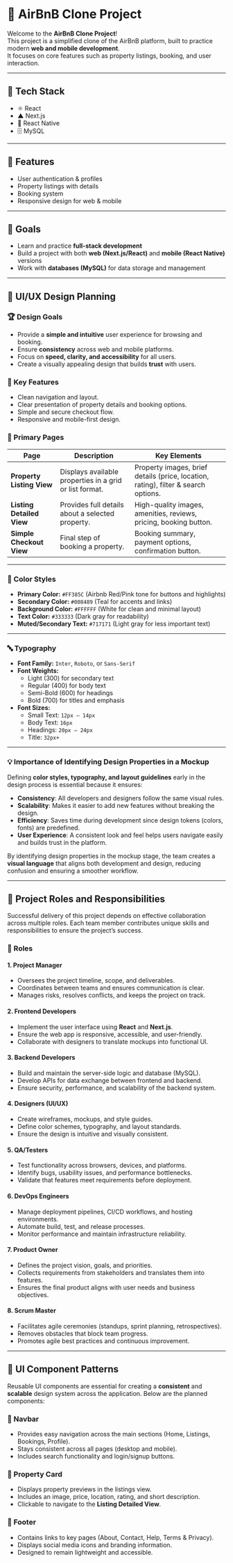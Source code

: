 # 🏡 AirBnB Clone Project

Welcome to the **AirBnB Clone Project**!  
This project is a simplified clone of the AirBnB platform, built to practice modern **web and mobile development**.  
It focuses on core features such as property listings, booking, and user interaction.

---

## 🚀 Tech Stack
- ⚛️ React  
- ▲ Next.js  
- 📱 React Native  
- 🗄️ MySQL  

---

## 📌 Features
- User authentication & profiles  
- Property listings with details  
- Booking system  
- Responsive design for web & mobile  

---

## 🎯 Goals
- Learn and practice **full-stack development**  
- Build a project with both **web (Next.js/React)** and **mobile (React Native)** versions  
- Work with **databases (MySQL)** for data storage and management  

---

## 🎨 UI/UX Design Planning  

### 🏆 Design Goals
- Provide a **simple and intuitive** user experience for browsing and booking.  
- Ensure **consistency** across web and mobile platforms.  
- Focus on **speed, clarity, and accessibility** for all users.  
- Create a visually appealing design that builds **trust** with users.  

### 🔑 Key Features
- Clean navigation and layout.  
- Clear presentation of property details and booking options.  
- Simple and secure checkout flow.  
- Responsive and mobile-first design.  

### 📑 Primary Pages  

| Page | Description | Key Elements |
|------|-------------|--------------|
| **Property Listing View** | Displays available properties in a grid or list format. | Property images, brief details (price, location, rating), filter & search options. |
| **Listing Detailed View** | Provides full details about a selected property. | High-quality images, amenities, reviews, pricing, booking button. |
| **Simple Checkout View** | Final step of booking a property. | Booking summary, payment options, confirmation button. |

---

### 🎨 Color Styles
- **Primary Color:** `#FF385C` (Airbnb Red/Pink tone for buttons and highlights)  
- **Secondary Color:** `#008489` (Teal for accents and links)  
- **Background Color:** `#FFFFFF` (White for clean and minimal layout)  
- **Text Color:** `#333333` (Dark gray for readability)  
- **Muted/Secondary Text:** `#717171` (Light gray for less important text)  

---

### 🔤 Typography
- **Font Family:** `Inter`, `Roboto`, or `Sans-Serif`  
- **Font Weights:**  
  - Light (300) for secondary text  
  - Regular (400) for body text  
  - Semi-Bold (600) for headings  
  - Bold (700) for titles and emphasis  
- **Font Sizes:**  
  - Small Text: `12px – 14px`  
  - Body Text: `16px`  
  - Headings: `20px – 24px`  
  - Title: `32px+`  

---

### 💡 Importance of Identifying Design Properties in a Mockup
Defining **color styles, typography, and layout guidelines** early in the design process is essential because it ensures:  
- **Consistency**: All developers and designers follow the same visual rules.  
- **Scalability**: Makes it easier to add new features without breaking the design.  
- **Efficiency**: Saves time during development since design tokens (colors, fonts) are predefined.  
- **User Experience**: A consistent look and feel helps users navigate easily and builds trust in the platform.  

By identifying design properties in the mockup stage, the team creates a **visual language** that aligns both development and design, reducing confusion and ensuring a smoother workflow.  

---

## 👥 Project Roles and Responsibilities  

Successful delivery of this project depends on effective collaboration across multiple roles. Each team member contributes unique skills and responsibilities to ensure the project’s success.  

### 📌 Roles  

#### 1. **Project Manager**
- Oversees the project timeline, scope, and deliverables.  
- Coordinates between teams and ensures communication is clear.  
- Manages risks, resolves conflicts, and keeps the project on track.  

#### 2. **Frontend Developers**
- Implement the user interface using **React** and **Next.js**.  
- Ensure the web app is responsive, accessible, and user-friendly.  
- Collaborate with designers to translate mockups into functional UI.  

#### 3. **Backend Developers**
- Build and maintain the server-side logic and database (MySQL).  
- Develop APIs for data exchange between frontend and backend.  
- Ensure security, performance, and scalability of the backend system.  

#### 4. **Designers (UI/UX)**
- Create wireframes, mockups, and style guides.  
- Define color schemes, typography, and layout standards.  
- Ensure the design is intuitive and visually consistent.  

#### 5. **QA/Testers**
- Test functionality across browsers, devices, and platforms.  
- Identify bugs, usability issues, and performance bottlenecks.  
- Validate that features meet requirements before deployment.  

#### 6. **DevOps Engineers**
- Manage deployment pipelines, CI/CD workflows, and hosting environments.  
- Automate build, test, and release processes.  
- Monitor performance and maintain infrastructure reliability.  

#### 7. **Product Owner**
- Defines the project vision, goals, and priorities.  
- Collects requirements from stakeholders and translates them into features.  
- Ensures the final product aligns with user needs and business objectives.  

#### 8. **Scrum Master**
- Facilitates agile ceremonies (standups, sprint planning, retrospectives).  
- Removes obstacles that block team progress.  
- Promotes agile best practices and continuous improvement.  

---

## 🧩 UI Component Patterns  

Reusable UI components are essential for creating a **consistent** and **scalable** design system across the application. Below are the planned components:

### 🔹 Navbar
- Provides easy navigation across the main sections (Home, Listings, Bookings, Profile).  
- Stays consistent across all pages (desktop and mobile).  
- Includes search functionality and login/signup buttons.  

### 🔹 Property Card
- Displays property previews in the listings view.  
- Includes an image, price, location, rating, and short description.  
- Clickable to navigate to the **Listing Detailed View**.  

### 🔹 Footer
- Contains links to key pages (About, Contact, Help, Terms & Privacy).  
- Displays social media icons and branding information.  
- Designed to remain lightweight and accessible.  



